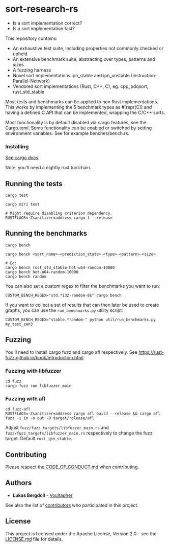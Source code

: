 # sort-research-rs

* Is a sort implementation correct?
* Is a sort implementation fast?

This repository contains:

* An exhaustive test suite, including properties not commonly checked or upheld
* An extensive benchmark suite, abstracting over types, patterns and sizes
* A fuzzing harness
* Novel sort implementations ipn_stable and ipn_unstable (Instruction-Parallel-Network)
* Vendored sort implementations (Rust, C++, C), eg. cpp_pdqsort, rust_std_stable

Most tests and benchmarks can be applied to non Rust implementations.
This works by implementing the 5 benchmark types as #[repr(C)] and having
a defined C API that can be implemented, wrapping the C/C++ sorts.

Most functionality is by default disabled via cargo features, see the
Cargo.toml. Some functionality can be enabled or switched by setting environment
variables. See for example benches/bench.rs.

### Installing

[See cargo docs](https://doc.rust-lang.org/cargo/guide/).

Note, you'll need a nightly rust toolchain.

## Running the tests

```
cargo test

cargo miri test

# Might require disabling criterion dependency.
RUSTFLAGS=-Zsanitizer=address cargo t --release
```

## Running the benchmarks

```
cargo bench

cargo bench <sort_name>-<prediction_state>-<type>-<pattern>-<size>

# Eg:
cargo bench rust_std_stable-hot-u64-random-10000
cargo bench hot-u64-random-10000
cargo bench random
```

You can also set a custom regex to filter the benchmarks you want to run:

```
CUSTOM_BENCH_REGEX="std.*i32-random-8$" cargo bench
```

If you want to collect a set of results that can then later be used to create graphs, you can use the `run_benchmarks.py` utility script:

```
CUSTOM_BENCH_REGEX="stable.*random-" python util/run_benchmarks.py my_test_zen3
```

## Fuzzing

You'll need to install cargo fuzz and cargo afl respectively.
See https://rust-fuzz.github.io/book/introduction.html.

### Fuzzing with libfuzzer

```
cd fuzz
cargo fuzz run libfuzzer_main
```

### Fuzzing with afl

```
cd fuzz-afl
RUSTFLAGS=-Zsanitizer=address cargo afl build --release && cargo afl fuzz -i in -o out -D target/release/afl
```

Adjust `fuzz/fuzz_targets/libfuzzer_main.rs` and
`fuzz/fuzz_targets/libfuzzer_main.rs` respectively to change the fuzz target.
Default `rust_ipn_stable`.

## Contributing

Please respect the [CODE_OF_CONDUCT.md](CODE_OF_CONDUCT.md) when contributing.

## Authors

* **Lukas Bergdoll** - [Voultapher](https://github.com/Voultapher)

See also the list of [contributors](https://github.com/Voultapher/sort-research-rs/contributors)
who participated in this project.

## License

This project is licensed under the Apache License, Version 2.0 -
see the [LICENSE.md](LICENSE.md) file for details.
